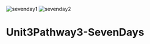 ![sevenday1](https://user-images.githubusercontent.com/66000826/203316281-278df2fa-cb53-4766-ba2c-d4c09ad8473c.PNG)
![sevenday2](https://user-images.githubusercontent.com/66000826/203316293-e08d4180-7701-409e-b15e-d5b9aab2802c.PNG)
# Unit3Pathway3-SevenDays

